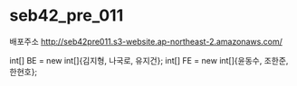 # seb42_pre_011

배포주소
http://seb42pre011.s3-website.ap-northeast-2.amazonaws.com/

int[] BE = new int[]{김지형, 나국로, 유지건};
int[] FE = new int[]{윤동수, 조한준, 한현호};
